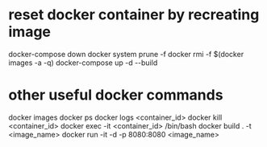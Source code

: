 # reset docker container by recreating image
docker-compose down
docker system prune -f
docker rmi -f $(docker images -a -q)
docker-compose up -d --build

# other useful docker commands
docker images
docker ps
docker logs <container_id>
docker kill <container_id>
docker exec -it <container_id> /bin/bash
docker build . -t <image_name>
docker run -it -d -p 8080:8080 <image_name>

